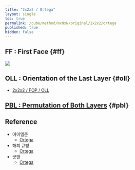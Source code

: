 ```yaml
---
title: "2x2x2 / Ortega"
layout: single
toc: true
permalink: /cube/method/NxNxN/original/2x2x2/ortega
published: true
hidden: false
---
```


<head>
  <base target="_blank">
  <style>
    img {
      max-width:150px;
    }
    .img-wrapper {
      margin: 20px 0px;
    }
  </style>
</head>



## FF : First Face {#ff}

<a href="https://alpha.twizzle.net/edit/?puzzle=2x2x2&setup-anchor=end&setup-alg=R+U+F%27+R%27+y+F%27+U%27+F+U+F%27+U%27+F&alg=y+y+y">
  <img src="https://user-images.githubusercontent.com/92285528/216042648-dfa6d4a8-4551-48b2-a400-c773a64ea456.png">
</a>



## OLL : Orientation of the Last Layer {#oll}

- [2x2x2 / FOP / OLL](/cube/method/NxNxN/original/2x2x2/fop/oll)



## [PBL : Permutation of Both Layers](/cube/method/NxNxN/original/2x2x2/ortega/pbl) {#pbl}



## Reference

- 아이엠준
  - [Ortega](https://youtu.be/BNmOS69maw4)
- 해피 큐빙
  - [Ortega](https://youtu.be/3d1IKL6HMUs)
- 굿맨
  - [Ortega](https://youtu.be/zcihyvuCvMQ)

